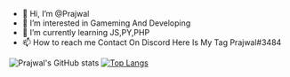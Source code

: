 - 👋 Hi, I’m @Prajwal
- 👀 I’m interested in Gameming And Developing 
- 🌱 I’m currently learning JS,PY,PHP
- 📫 How to reach me Contact On Discord Here Is My Tag Prajwal#3484







![Prajwal's GitHub stats](https://github-readme-stats.vercel.app/api?username=Prajwal433&show_icons=true&theme=onedark)
[![Top Langs](https://github-readme-stats.vercel.app/api/top-langs/?username=Prajwal433)](https://github.com/anuraghazra/github-readme-stats)
